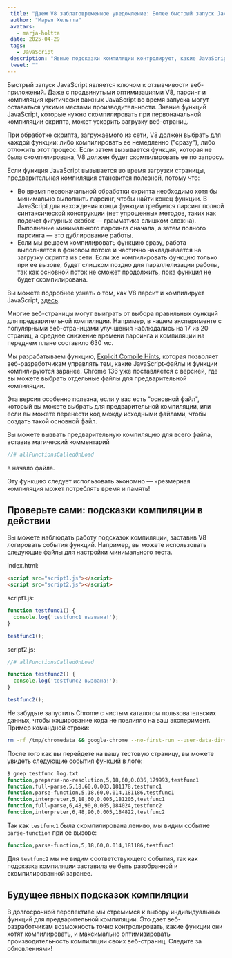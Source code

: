 ```yaml
---
 title: "Даем V8 заблаговременное уведомление: Более быстрый запуск JavaScript с явными подсказками компиляции"
 author: "Марья Хельтта"
 avatars: 
   - marja-holtta
 date: 2025-04-29
 tags: 
   - JavaScript
 description: "Явные подсказки компиляции контролируют, какие JavaScript-файлы и функции парсятся и компилируются заранее"
 tweet: ""
---
```


Быстрый запуск JavaScript является ключом к отзывчивости веб-приложений. Даже с продвинутыми оптимизациями V8, парсинг и компиляция критически важных JavaScript во время запуска могут оставаться узкими местами производительности. Знание функций JavaScript, которые нужно скомпилировать при первоначальной компиляции скрипта, может ускорить загрузку веб-страниц.

<!--truncate-->
При обработке скрипта, загружаемого из сети, V8 должен выбрать для каждой функции: либо компилировать ее немедленно ("сразу"), либо отложить этот процесс. Если затем вызывается функция, которая не была скомпилирована, V8 должен будет скомпилировать ее по запросу.

Если функция JavaScript вызывается во время загрузки страницы, предварительная компиляция становится полезной, потому что:

- Во время первоначальной обработки скрипта необходимо хотя бы минимально выполнить парсинг, чтобы найти конец функции. В JavaScript для нахождения конца функции требуется парсинг полной синтаксической конструкции (нет упрощенных методов, таких как подсчет фигурных скобок — грамматика слишком сложна). Выполнение минимального парсинга сначала, а затем полного парсинга — это дублирование работы.
- Если мы решаем компилировать функцию сразу, работа выполняется в фоновом потоке и частично накладывается на загрузку скрипта из сети. Если же компилировать функцию только при ее вызове, будет слишком поздно для параллелизации работы, так как основной поток не сможет продолжить, пока функция не будет скомпилирована.

Вы можете подробнее узнать о том, как V8 парсит и компилирует JavaScript, [здесь](https://v8.dev/blog/preparser).

Многие веб-страницы могут выиграть от выбора правильных функций для предварительной компиляции. Например, в нашем эксперименте с популярными веб-страницами улучшения наблюдались на 17 из 20 страниц, а среднее снижение времени парсинга и компиляции на переднем плане составило 630 мс.

Мы разрабатываем функцию, [Explicit Compile Hints](https://github.com/WICG/explicit-javascript-compile-hints-file-based), которая позволяет веб-разработчикам управлять тем, какие JavaScript-файлы и функции компилируются заранее. Chrome 136 уже поставляется с версией, где вы можете выбрать отдельные файлы для предварительной компиляции.

Эта версия особенно полезна, если у вас есть "основной файл", который вы можете выбрать для предварительной компиляции, или если вы можете перенести код между исходными файлами, чтобы создать такой основной файл.

Вы можете вызвать предварительную компиляцию для всего файла, вставив магический комментарий

```js
//# allFunctionsCalledOnLoad
```

в начало файла.

Эту функцию следует использовать экономно — чрезмерная компиляция может потреблять время и память!

## Проверьте сами: подсказки компиляции в действии

Вы можете наблюдать работу подсказок компиляции, заставив V8 логировать события функций. Например, вы можете использовать следующие файлы для настройки минимального теста.

index.html:

```html
<script src="script1.js"></script>
<script src="script2.js"></script>
```

script1.js:

```js
function testfunc1() {
  console.log('testfunc1 вызвана!');
}

testfunc1();
```

script2.js:

```js
//# allFunctionsCalledOnLoad

function testfunc2() {
  console.log('testfunc2 вызвана!');
}

testfunc2();
```

Не забудьте запустить Chrome с чистым каталогом пользовательских данных, чтобы кэширование кода не повлияло на ваш эксперимент. Пример командной строки:

```sh
rm -rf /tmp/chromedata && google-chrome --no-first-run --user-data-dir=/tmp/chromedata --js-flags=--log-function_events > log.txt
```

После того как вы перейдете на вашу тестовую страницу, вы можете увидеть следующие события функций в логе:

```sh
$ grep testfunc log.txt
function,preparse-no-resolution,5,18,60,0.036,179993,testfunc1
function,full-parse,5,18,60,0.003,181178,testfunc1
function,parse-function,5,18,60,0.014,181186,testfunc1
function,interpreter,5,18,60,0.005,181205,testfunc1
function,full-parse,6,48,90,0.005,184024,testfunc2
function,interpreter,6,48,90,0.005,184822,testfunc2
```

Так как `testfunc1` была скомпилирована лениво, мы видим событие `parse-function` при ее вызове:

```sh
function,parse-function,5,18,60,0.014,181186,testfunc1
```

Для `testfunc2` мы не видим соответствующего события, так как подсказка компиляции заставила ее быть разобранной и скомпилированной заранее.

## Будущее явных подсказок компиляции

В долгосрочной перспективе мы стремимся к выбору индивидуальных функций для предварительной компиляции. Это дает веб-разработчикам возможность точно контролировать, какие функции они хотят компилировать, и максимально оптимизировать производительность компиляции своих веб-страниц. Следите за обновлениями!
